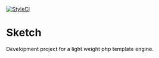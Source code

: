 [![StyleCI](https://styleci.io/repos/126209500/shield?branch=master)](https://styleci.io/repos/126209500)

# Sketch
Development project for a light weight php template engine.
